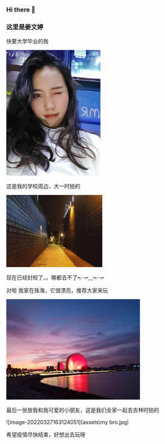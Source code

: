 ### Hi there 👋

<!--
**JiangWendyyy/JiangWendyyy** is a ✨ _special_ ✨ repository because its `README.md` (this file) appears on your GitHub profile.

Here are some ideas to get you started:

- 🔭 I’m currently working on ...
- 🌱 I’m currently learning ...
- 👯 I’m looking to collaborate on ...
- 🤔 I’m looking for help with ...
- 💬 Ask me about ...
- 📫 How to reach me: ...
- 😄 Pronouns: ...
- ⚡ Fun fact: ...
-->

### 这里是姜文婷

快要大学毕业的我

<img src="assets/me.jpg">



这是我的学校周边，大一时拍的

<img src="assets/my school.jpg">

现在已经封校了。。哪都去不了┭┮﹏┭┮

对啦 我家在珠海，它很漂亮，推荐大家来玩

<img src="assets/zhuhai.jpg">

最后一张放我和我可爱的小朋友，这是我们全家一起去吉林时拍的

![image-20220327163124051](assets\my bro.jpg)

希望疫情尽快结束，好想出去玩呀

